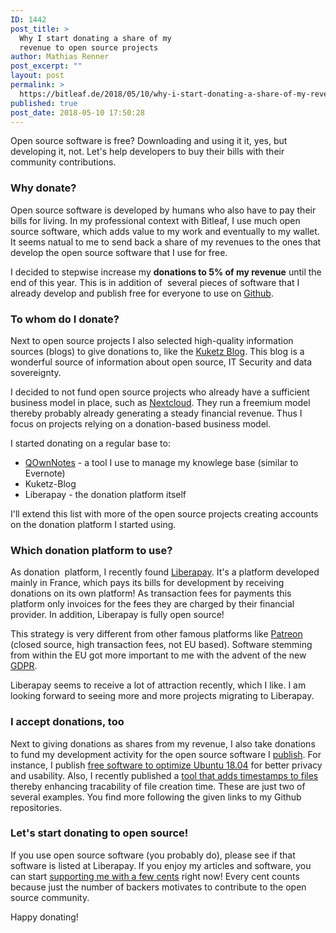 ```yaml
---
ID: 1442
post_title: >
  Why I start donating a share of my
  revenue to open source projects
author: Mathias Renner
post_excerpt: ""
layout: post
permalink: >
  https://bitleaf.de/2018/05/10/why-i-start-donating-a-share-of-my-revenue-to-open-source-projects/
published: true
post_date: 2018-05-10 17:50:28
---
```

Open source software is free? Downloading and using it it, yes, but developing it, not. Let's help developers to buy their bills with their community contributions.

<!--more-->
<h3>Why donate?</h3>
Open source software is developed by humans who also have to pay their bills for living. In my professional context with Bitleaf, I use much open source software, which adds value to my work and eventually to my wallet. It seems natual to me to send back a share of my revenues to the ones that develop the open source software that I use for free.

I decided to stepwise increase my <strong>donations to 5% of my revenue</strong> until the end of this year. This is in addition of  several pieces of software that I already develop and publish free for everyone to use on <a href="https://github.com/bitleaf">Github</a>.
<h3>To whom do I donate?</h3>
Next to open source projects I also selected high-quality information sources (blogs) to give donations to, like the <a href="https://liberapay.com/kuketzblog/">Kuketz Blog</a>. This blog is a wonderful source of information about open source, IT Security and data sovereignty.

I decided to not fund open source projects who already have a sufficient business model in place, such as <a href="https://nextcloud.com/">Nextcloud</a>. They run a freemium model thereby probably already generating a steady financial revenue. Thus I focus on projects relying on a donation-based business model.

I started donating on a regular base to:
<ul>
 	<li><a href="https://www.qownnotes.org/">QOwnNotes</a> - a tool I use to manage my knowlege base (similar to Evernote)</li>
 	<li>Kuketz-Blog</li>
 	<li>Liberapay - the donation platform itself</li>
</ul>
I'll extend this list with more of the open source projects creating accounts on the donation platform I started using.
<h3>Which donation platform to use?</h3>
As donation  platform, I recently found <a href="https://liberapay.com/">Liberapay</a>. It's a platform developed mainly in France, which pays its bills for development by receiving donations on its own platform! As transaction fees for payments this platform only invoices for the fees they are charged by their financial provider. In addition, Liberapay is fully open source!

This strategy is very different from other famous platforms like <a href="https://www.patreon.com/">Patreon</a> (closed source, high transaction fees, not EU based). Software stemming from within the EU got more important to me with the advent of the new <a href="https://www.eugdpr.org/">GDPR</a>.

Liberapay seems to receive a lot of attraction recently, which I like. I am looking forward to seeing more and more projects migrating to Liberapay.
<h3>I accept donations, too</h3>
Next to giving donations as shares from my revenue, I also take donations to fund my development activity for the open source software I <a href="https://github.com/bitleaf">publish</a>. For instance, I publish <a href="https://bitleaf.de/2018/04/27/optimize-ubuntu-18-04-for-privacy-security-and-usability/">free software to optimize Ubuntu 18.04</a> for better privacy and usability. Also, I recently published a <a href="https://bitleaf.de/2018/05/01/new-tool-add-timestamp-to-files-enhances-productivity-in-gnome-nautilus/">tool that adds timestamps to files</a> thereby enhancing tracability of file creation time. These are just two of several examples. You find more following the given links to my Github repositories.
<h3>Let's start donating to open source!</h3>
If you use open source software (you probably do), please see if that software is listed at Liberapay. If you enjoy my articles and software, you can start <a href="https://en.liberapay.com/Bitleaf/">supporting me with a few cents</a> right now! Every cent counts because just the number of backers motivates to contribute to the open source community.

Happy donating!